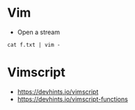 # Vim
* Open a stream
```shell
cat f.txt | vim -
```
# Vimscript
* https://devhints.io/vimscript
* https://devhints.io/vimscript-functions
